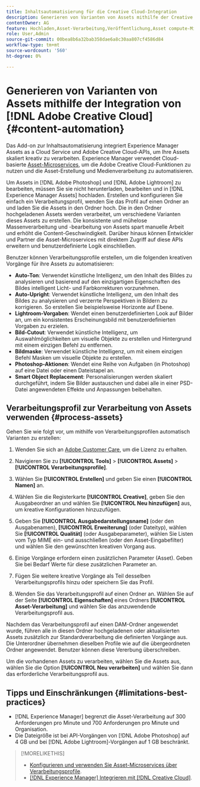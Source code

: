 ```yaml
---
title: Inhaltsautomatisierung für die Creative Cloud-Integration
description: Generieren von Varianten von Assets mithilfe der Creative Cloud-Integration
contentOwner: AG
feature: Hochladen,Asset-Verarbeitung,Veröffentlichung,Asset compute-Microservices,Workflow
role: User,Admin
source-git-commit: 00bea8b6a32bab358dae6a8c30aa807cf4586d84
workflow-type: tm+mt
source-wordcount: '560'
ht-degree: 0%

---
```



# Generieren von Varianten von Assets mithilfe der Integration von [!DNL Adobe Creative Cloud] {#content-automation}

Das Add-on zur Inhaltsautomatisierung integriert Experience Manager Assets as a Cloud Service und Adobe Creative Cloud-APIs, um Ihre Assets skaliert kreativ zu verarbeiten. Experience Manager verwendet Cloud-basierte [Asset-Microservices](/help/assets/asset-microservices-overview.md), um die Adobe Creative Cloud-Funktionen zu nutzen und die Asset-Erstellung und Medienverarbeitung zu automatisieren.

Um Assets in [!DNL Adobe Photoshop] und [!DNL Adobe Lightroom] zu bearbeiten, müssen Sie sie nicht herunterladen, bearbeiten und in [!DNL Experience Manager Assets] hochladen. Erstellen und konfigurieren Sie einfach ein Verarbeitungsprofil, wenden Sie das Profil auf einen Ordner an und laden Sie die Assets in den Ordner hoch. Die in den Ordner hochgeladenen Assets werden verarbeitet, um verschiedene Varianten dieses Assets zu erstellen. Die konsistente und mühelose Massenverarbeitung und -bearbeitung von Assets spart manuelle Arbeit und erhöht die Content-Geschwindigkeit. Darüber hinaus können Entwickler und Partner die Asset-Microservices mit direktem Zugriff auf diese APIs erweitern und benutzerdefinierte Logik einschließen.

Benutzer können Verarbeitungsprofile erstellen, um die folgenden kreativen Vorgänge für ihre Assets zu automatisieren:

* **Auto-Ton**: Verwendet künstliche Intelligenz, um den Inhalt des Bildes zu analysieren und basierend auf den einzigartigen Eigenschaften des Bildes intelligent Licht- und Farbkorrekturen vorzunehmen.
* **Auto-Upright**: Verwendet künstliche Intelligenz, um den Inhalt des Bildes zu analysieren und verzerrte Perspektiven in Bildern zu korrigieren. So erstellen Sie beispielsweise Horizonte auf Ebene.
* **Lightroom-Vorgaben**: Wendet einen benutzerdefinierten Look auf Bilder an, um ein konsistentes Erscheinungsbild mit benutzerdefinierten Vorgaben zu erzielen.
* **Bild-Cutout**: Verwendet künstliche Intelligenz, um Auswahlmöglichkeiten um visuelle Objekte zu erstellen und Hintergrund mit einem einzigen Befehl zu entfernen.
* **Bildmaske**: Verwendet künstliche Intelligenz, um mit einem einzigen Befehl Masken um visuelle Objekte zu erstellen.
* **Photoshop-Aktionen**: Wendet eine Reihe von Aufgaben (in Photoshop) auf eine Datei oder einen Dateistapel an.
* **Smart Object Replacement**: Personalisierungen werden skaliert durchgeführt, indem Sie Bilder austauschen und dabei alle in einer PSD-Datei angewendeten Effekte und Anpassungen beibehalten.

## Verarbeitungsprofil zur Verarbeitung von Assets verwenden {#process-assets}

Gehen Sie wie folgt vor, um mithilfe von Verarbeitungsprofilen automatisch Varianten zu erstellen:

1. Wenden Sie sich an [Adobe Customer Care](https://experienceleague.adobe.com/#support), um die Lizenz zu erhalten.

1. Navigieren Sie zu **[!UICONTROL Tools]** > **[!UICONTROL Assets]** > **[!UICONTROL Verarbeitungsprofile]**.

1. Wählen Sie **[!UICONTROL Erstellen]** und geben Sie einen **[!UICONTROL Namen]** an.

1. Wählen Sie die Registerkarte **[!UICONTROL Creative]**, geben Sie den Ausgabeordner an und wählen Sie **[!UICONTROL Neu hinzufügen]** aus, um kreative Konfigurationen hinzuzufügen.

1. Geben Sie **[!UICONTROL Ausgabedarstellungsname]** (oder den Ausgabenamen), **[!UICONTROL Erweiterung]** (oder Dateityp), wählen Sie **[!UICONTROL Qualität]** (oder Ausgabeparameter), wählen Sie Listen vom Typ MIME ein- und ausschließen (oder den Asset-Eingabefilter) und wählen Sie den gewünschten kreativen Vorgang aus.

1. Einige Vorgänge erfordern einen zusätzlichen Parameter (Asset). Geben Sie bei Bedarf Werte für diese zusätzlichen Parameter an.

1. Fügen Sie weitere kreative Vorgänge als Teil desselben Verarbeitungsprofils hinzu oder speichern Sie das Profil.

1. Wenden Sie das Verarbeitungsprofil auf einen Ordner an. Wählen Sie auf der Seite **[!UICONTROL Eigenschaften]** eines Ordners **[!UICONTROL Asset-Verarbeitung]** und wählen Sie das anzuwendende Verarbeitungsprofil aus.

Nachdem das Verarbeitungsprofil auf einen DAM-Ordner angewendet wurde, führen alle in diesen Ordner hochgeladenen oder aktualisierten Assets zusätzlich zur Standardverarbeitung die definierten Vorgänge aus. Die Unterordner übernehmen dieselben Profile wie auf die übergeordneten Ordner angewendet. Benutzer können diese Vererbung überschreiben.

Um die vorhandenen Assets zu verarbeiten, wählen Sie die Assets aus, wählen Sie die Option **[!UICONTROL Neu verarbeiten]** und wählen Sie dann das erforderliche Verarbeitungsprofil aus.

## Tipps und Einschränkungen {#limitations-best-practices}

* [!DNL Experience Manager] begrenzt die Asset-Verarbeitung auf 300 Anforderungen pro Minute und 700 Anforderungen pro Minute und Organisation.
* Die Dateigröße ist bei API-Vorgängen von [!DNL Adobe Photoshop] auf 4 GB und bei [!DNL Adobe Lightroom]-Vorgängen auf 1 GB beschränkt.

>[!MORELIKETHIS]
>
>* [Konfigurieren und verwenden Sie Asset-Microservices über Verarbeitungsprofile](/help/assets/asset-microservices-configure-and-use.md).
>* [ [!DNL Experience Manager] Integrieren mit [!DNL Creative Cloud]](/help/assets/aem-cc-integration-best-practices.md).

